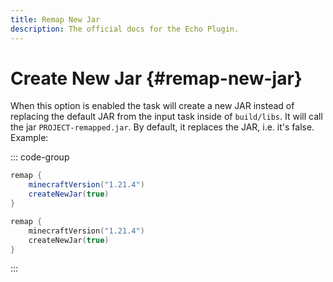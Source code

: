 ```yaml
---
title: Remap New Jar
description: The official docs for the Echo Plugin.
---
```


# Create New Jar {#remap-new-jar}

When this option is enabled the task will create a new JAR instead of replacing the default JAR from the input task inside of `build/libs`. It will call the jar `PROJECT-remapped.jar`. By default, it replaces the JAR, i.e. it's false. Example: 

::: code-group
```groovy [Groovy DSL]
remap {
    minecraftVersion("1.21.4")
    createNewJar(true)
}
```
```kotlin [Kotlin DSL]
remap {
    minecraftVersion("1.21.4")
    createNewJar(true)
}
```
:::